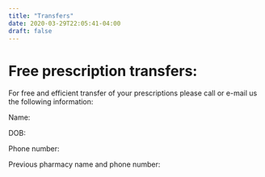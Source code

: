 ```yaml
---
title: "Transfers"
date: 2020-03-29T22:05:41-04:00
draft: false
---
```

# Free prescription transfers:

For free and efficient transfer of your prescriptions please call or e-mail us the following information:

Name:

DOB:

Phone number:

Previous pharmacy name and phone number:
